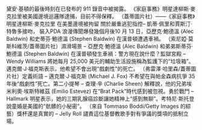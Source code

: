 黛安·基頓的最後時刻在已發布的 911 錄音中被揭露。 《家庭事務》明星達柳斯·麥克拉里被美國邊境巡邏隊逮捕，目前不得保釋。 （蓋蒂圖片社）——《家庭事務》明星達柳斯·麥克拉里 在美墨邊境被拘留    關於嚴重逃犯指控– 凱蒂·佩里和賈斯汀·特魯多接吻， 裝入PDA    浪漫傳聞爆發幾個月後10 月 13 日，亞歷克·鮑德溫 (Alec Baldwin) 和史蒂芬·鮑德溫 (Stephen Baldwin) 在漢普頓遭遇車禍。 （索尼婭·莫斯科維茨/蓋蒂圖片社）濕滑場景 – 亞歷克·鮑德溫 (Alec Baldwin) 和弟弟斯蒂芬·鮑德溫 (Stephen Baldwin) 在漢普頓發生車禍：警方現在說什麼？監獄宮殿 – Wendy Williams 將她每月 25,000 美元的輔助生活設施稱為監護下的“垃圾箱”。邁克爾·J·福克斯表示，他希望不會出現“戲劇性”的死亡。 （弗雷澤·哈里森/蓋蒂圖片社）定義術語 – 邁克爾·J·福克斯 (Michael J. Fox) 不希望在與帕金森病抗爭 35 年後“戲劇性”死亡。第二小提琴 – 查理·辛 (Charlie Sheen) 解釋說，他的兄弟埃米利奧·埃斯特維茲 (Emilio Estevez) 在“Brat Pack”時代感到被忽視。勇於戰鬥 – Hallmark 明星表示，她的三期乳腺癌診斷讓她精神上“感到無聊”。考特尼·斯托登說童婚是美國的“骯髒的小秘密”。 （來自 Tommaso Boddi/Getty Images 的綜藝）獎杯還是真實的 – Jelly Roll 譴責這位基督教歌手對有爭議的獎項的抵制立場。
